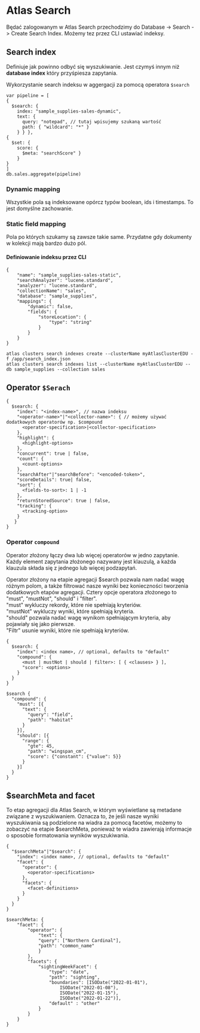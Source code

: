 # Atlas Search

Będać zalogowanym w Atlas Search przechodzimy do Database -> Search -> Create Search Index. Możemy tez przez CLI ustawiać indeksy.

## Search index
Definiuje jak powinno odbyć się wyszukiwanie. Jest czymyś innym niż **database index** który przyśpiesza zapytania.

Wykorzystanie search indeksu w aggergacji za pomocą operatora `$search`

```
var pipeline = [
{
  $search: {
    index: "sample_supplies-sales-dynamic",
    text: {
      query: "notepad", // tutaj wpisujemy szukaną wartość
      path: { "wildcard": "*" }
    } } },
{
  $set: {
    score: {
      $meta: "searchScore" }
    }
}
]
db.sales.aggregate(pipeline)
```

### Dynamic mapping
Wszystkie pola są indeksowane opórcz typów boolean, ids i timestamps. To jest domyślne zachowanie.

### Static field mapping
Pola po których szukamy są zawsze takie same. Przydatne gdy dokumenty w kolekcji mają bardzo dużo pól.

#### Definiowanie indeksu przez CLI

```
{
    "name": "sample_supplies-sales-static",
    "searchAnalyzer": "lucene.standard",
    "analyzer": "lucene.standard",
    "collectionName": "sales",
    "database": "sample_supplies",
    "mappings": {
        "dynamic": false,
        "fields": {
            "storeLocation": {
                "type": "string"
            }
        }
    }
}

atlas clusters search indexes create --clusterName myAtlasClusterEDU -f /app/search_index.json
atlas clusters search indexes list --clusterName myAtlasClusterEDU --db sample_supplies --collection sales
```

## Operator `$Serach`

```
{
  $search: {
    "index": "<index-name>", // nazwa indeksu
    "<operator-name>"|"<collector-name>": { // możemy używać dodatkowych operatorów np. $compound
      <operator-specification>|<collector-specification>
    },
    "highlight": {
      <highlight-options>
    },
    "concurrent": true | false,
    "count": {
      <count-options>
    },
    "searchAfter"|"searchBefore": "<encoded-token>",
    "scoreDetails": true| false,
    "sort": {
      <fields-to-sort>: 1 | -1
    },
    "returnStoredSource": true | false,
    "tracking": {
      <tracking-option>
    }
   }
}
```

### Operator `compound`

Operator złożony łączy dwa lub więcej operatorów w jedno zapytanie. 
Każdy element zapytania złożonego nazywany jest klauzulą, a każda klauzula składa się z jednego lub więcej podzapytań.

Operator złożony na etapie agregacji $search pozwala nam nadać wagę różnym polom, a także filtrować nasze wyniki bez 
konieczności tworzenia dodatkowych etapów agregacji. Cztery opcje operatora złożonego to "must", "mustNot", "should" i "filter". \
"must" wykluczy rekordy, które nie spełniają kryteriów. \
"mustNot" wykluczy wyniki, które spełniają kryteria. \
"should" pozwala nadać wagę wynikom spełniającym kryteria, aby pojawiały się jako pierwsze. \
"Filtr" usunie wyniki, które nie spełniają kryteriów.

```
{
  $search: {
    "index": <index name>, // optional, defaults to "default"
    "compound": {
      <must | mustNot | should | filter>: [ { <clauses> } ],
      "score": <options>
    }
  }
}

$search {
  "compound": {
    "must": [{
      "text": {
        "query": "field",
        "path": "habitat"
      }
    }],
    "should": [{
      "range": {
        "gte": 45,
        "path": "wingspan_cm",
        "score": {"constant": {"value": 5}}
      }
    }]
  }
}
```

## $searchMeta and facet

To etap agregacji dla Atlas Search, w którym wyświetlane są metadane związane z wyszukiwaniem. 
Oznacza to, że jeśli nasze wyniki wyszukiwania są podzielone na wiadra za pomocą facetów, możemy to zobaczyć na etapie $searchMeta, 
ponieważ te wiadra zawierają informacje o sposobie formatowania wyników wyszukiwania.

```
{
  "$searchMeta"|"$search": {
    "index": <index name>, // optional, defaults to "default"
    "facet": {
      "operator": {
        <operator-specifications>
      },
      "facets": {
        <facet-definitions>
      }
    }
  }
}
```

```
$searchMeta: {
    "facet": {
        "operator": {
            "text": {
            "query": ["Northern Cardinal"],
            "path": "common_name"
            }
        },
        "facets": {
            "sightingWeekFacet": {
                "type": "date",
                "path": "sighting",
                "boundaries": [ISODate("2022-01-01"), 
                    ISODate("2022-01-08"),
                    ISODate("2022-01-15"),
                    ISODate("2022-01-22")],
                "default" : "other"
            }
        }
    }
}
```